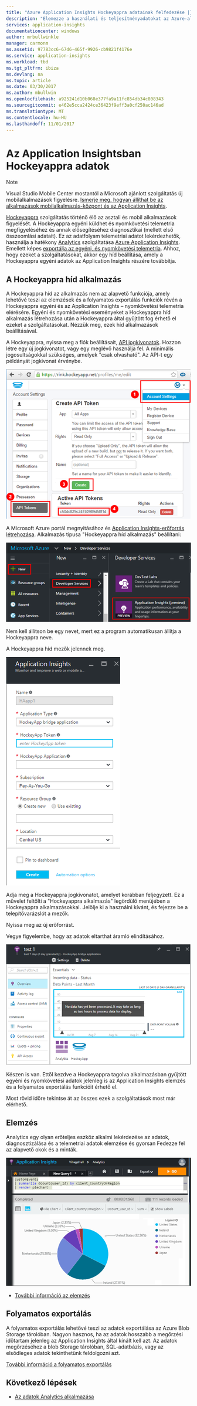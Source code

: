 ```yaml
---
title: "Azure Application Insights Hockeyappra adatainak felfedezése |} Microsoft Docs"
description: "Elemezze a használati és teljesítményadatokat az Azure-alkalmazás az Application insights szolgáltatással."
services: application-insights
documentationcenter: windows
author: mrbullwinkle
manager: carmonm
ms.assetid: 97783cc6-67d6-465f-9926-cb9821f4176e
ms.service: application-insights
ms.workload: tbd
ms.tgt_pltfrm: ibiza
ms.devlang: na
ms.topic: article
ms.date: 03/30/2017
ms.author: mbullwin
ms.openlocfilehash: a925241d10b068e377fa9a11fc854db34c808343
ms.sourcegitcommit: e462e5cca2424ce36423f9eff3a0cf250ac146ad
ms.translationtype: MT
ms.contentlocale: hu-HU
ms.lasthandoff: 11/01/2017
---
```

# <a name="exploring-hockeyapp-data-in-application-insights"></a>Az Application Insightsban Hockeyappra adatok

> [!NOTE]
> Visual Studio Mobile Center mostantól a Microsoft ajánlott szolgáltatás új mobilalkalmazások figyelésre. [Ismerje meg, hogyan állíthat be az alkalmazások mobilalkalmazás-központ és az Application Insights](app-insights-mobile-center-quickstart.md).
> 
> 

[Hockeyappra](https://azure.microsoft.com/services/hockeyapp/) szolgáltatás történő élő az asztali és mobil alkalmazások figyelését. A Hockeyappra egyéni küldhet és nyomkövetési telemetria megfigyeléséhez és annak elősegítéséhez diagnosztikai (mellett első összeomlási adatait). Ez az adatfolyam telemetriai adatot lekérdezhetők, használja a hatékony [Analytics](app-insights-analytics.md) szolgáltatása [Azure Application Insights](app-insights-overview.md). Emellett képes [exportálja az egyéni, és nyomkövetési telemetria](app-insights-export-telemetry.md). Ahhoz, hogy ezeket a szolgáltatásokat, akkor egy híd beállítása, amely a Hockeyappra egyéni adatok az Application Insights részére továbbítja.

## <a name="the-hockeyapp-bridge-app"></a>A Hockeyappra híd alkalmazás
A Hockeyappra híd az alkalmazás nem az alapvető funkciója, amely lehetővé teszi az elemzések és a folyamatos exportálás funkciók révén a Hockeyappra egyéni és az Application Insights – nyomkövetési telemetria elérésére. Egyéni és nyomkövetési eseményeket a Hockeyappra híd alkalmazás létrehozása után a Hockeyappra által gyűjtött fog érhető el ezeket a szolgáltatásokat. Nézzük meg, ezek híd alkalmazások beállításával.

A Hockeyappra, nyissa meg a fiók beállításait, [API jogkivonatok](https://rink.hockeyapp.net/manage/auth_tokens). Hozzon létre egy új jogkivonatot, vagy egy meglévő használja fel. A minimális jogosultságokkal szükséges, amelyek "csak olvasható". Az API-t egy példányát jogkivonat érvénybe.

![A Hockeyappra API-token beszerzése](./media/app-insights-hockeyapp-bridge-app/01.png)

A Microsoft Azure portál megnyitásához és [Application Insights-erőforrás létrehozása](app-insights-create-new-resource.md). Alkalmazás típusa "Hockeyappra híd alkalmazás" beállítani:

![Új Application Insights-erőforrás](./media/app-insights-hockeyapp-bridge-app/02.png)

Nem kell állítson be egy nevet, mert ez a program automatikusan állítja a Hockeyappra neve.

A Hockeyappra híd mezők jelennek meg. 

![Adja meg a híd mezők](./media/app-insights-hockeyapp-bridge-app/03.png)

Adja meg a Hockeyappra jogkivonatot, amelyet korábban feljegyzett. Ez a művelet feltölti a "Hockeyappra alkalmazás" legördülő menüjében a Hockeyappra alkalmazásokkal. Jelölje ki a használni kívánt, és fejezze be a telepítővarázslót a mezők. 

Nyissa meg az új erőforrást. 

Vegye figyelembe, hogy az adatok eltarthat áramló elindításához.

![Várakozás az adatok Application Insights-erőforrás](./media/app-insights-hockeyapp-bridge-app/04.png)

Készen is van. Ettől kezdve a Hockeyappra tagolva alkalmazásban gyűjtött egyéni és nyomkövetési adatok jelenleg is az Application Insights elemzés és a folyamatos exportálás funkcióit érhető el.

Most rövid időre tekintse át az összes ezek a szolgáltatások most már elérhető.

## <a name="analytics"></a>Elemzés
Analytics egy olyan erőteljes eszköz alkalmi lekérdezése az adatok, diagnosztizálása és a telemetriai adatok elemzése és gyorsan Fedezze fel az alapvető okok és a minták.

![Elemzés](./media/app-insights-hockeyapp-bridge-app/05.png)

* [További információ az elemzés](app-insights-analytics-tour.md)

## <a name="continuous-export"></a>Folyamatos exportálás
A folyamatos exportálás lehetővé teszi az adatok exportálása az Azure Blob Storage tárolóban. Nagyon hasznos, ha az adatok hosszabb a megőrzési időtartam jelenleg az Application Insights által kínált kell azt. Az adatok megőrzéséhez a blob Storage tárolóban, SQL-adatbázis, vagy az elsődleges adatok tekinthetünk feldolgozni azt.

[További információ a folyamatos exportálás](app-insights-export-telemetry.md)

## <a name="next-steps"></a>Következő lépések
* [Az adatok Analytics alkalmazása](app-insights-analytics-tour.md)

